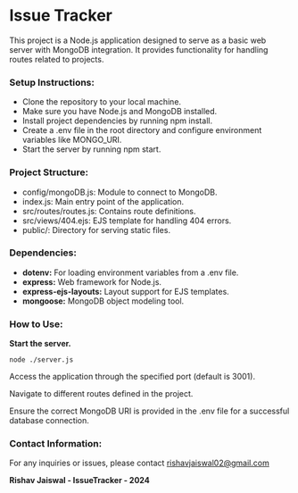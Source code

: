 # Issue Tracker
This project is a Node.js application designed to serve as a basic web server with MongoDB integration. It provides functionality for handling routes related to projects.

### Setup Instructions:
- Clone the repository to your local machine.
- Make sure you have Node.js and MongoDB installed.
- Install project dependencies by running npm install.
- Create a .env file in the root directory and configure environment variables like MONGO_URI.
- Start the server by running npm start.

### Project Structure:
- config/mongoDB.js: Module to connect to MongoDB.
- index.js: Main entry point of the application.
- src/routes/routes.js: Contains route definitions.
- src/views/404.ejs: EJS template for handling 404 errors.
- public/: Directory for serving static files.

### Dependencies:
- **dotenv:** For loading environment variables from a .env file.
- **express:** Web framework for Node.js.
- **express-ejs-layouts:** Layout support for EJS templates.
- **mongoose:** MongoDB object modeling tool.

### How to Use:
**Start the server.**
```
node ./server.js
```
Access the application through the specified port (default is 3001).

Navigate to different routes defined in the project.

Ensure the correct MongoDB URI is provided in the .env file for a successful database connection.


### Contact Information:
For any inquiries or issues, please contact rishavjaiswal02@gmail.com

**Rishav Jaiswal - IssueTracker - 2024**
